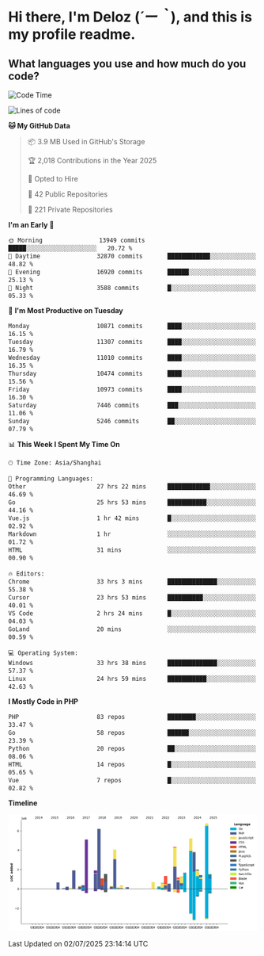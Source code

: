 # **Hi there, I'm Deloz (*´ー｀*), and this is my profile readme.**

## **What languages you use and how much do you code?**

<!--START_SECTION:waka-->
![Code Time](http://img.shields.io/badge/Code%20Time-6%2C825%20hrs%2030%20mins-blue)

![Lines of code](https://img.shields.io/badge/From%20Hello%20World%20I%27ve%20Written-57.0%20million%20lines%20of%20code-blue)

**🐱 My GitHub Data** 

> 📦 3.9 MB Used in GitHub's Storage 
 > 
> 🏆 2,018 Contributions in the Year 2025
 > 
> 💼 Opted to Hire
 > 
> 📜 42 Public Repositories 
 > 
> 🔑 221 Private Repositories 
 > 
**I'm an Early 🐤** 

```text
🌞 Morning                13949 commits       █████░░░░░░░░░░░░░░░░░░░░   20.72 % 
🌆 Daytime                32870 commits       ████████████░░░░░░░░░░░░░   48.82 % 
🌃 Evening                16920 commits       ██████░░░░░░░░░░░░░░░░░░░   25.13 % 
🌙 Night                  3588 commits        █░░░░░░░░░░░░░░░░░░░░░░░░   05.33 % 
```
📅 **I'm Most Productive on Tuesday** 

```text
Monday                   10871 commits       ████░░░░░░░░░░░░░░░░░░░░░   16.15 % 
Tuesday                  11307 commits       ████░░░░░░░░░░░░░░░░░░░░░   16.79 % 
Wednesday                11010 commits       ████░░░░░░░░░░░░░░░░░░░░░   16.35 % 
Thursday                 10474 commits       ████░░░░░░░░░░░░░░░░░░░░░   15.56 % 
Friday                   10973 commits       ████░░░░░░░░░░░░░░░░░░░░░   16.30 % 
Saturday                 7446 commits        ███░░░░░░░░░░░░░░░░░░░░░░   11.06 % 
Sunday                   5246 commits        ██░░░░░░░░░░░░░░░░░░░░░░░   07.79 % 
```


📊 **This Week I Spent My Time On** 

```text
🕑︎ Time Zone: Asia/Shanghai

💬 Programming Languages: 
Other                    27 hrs 22 mins      ████████████░░░░░░░░░░░░░   46.69 % 
Go                       25 hrs 53 mins      ███████████░░░░░░░░░░░░░░   44.16 % 
Vue.js                   1 hr 42 mins        █░░░░░░░░░░░░░░░░░░░░░░░░   02.92 % 
Markdown                 1 hr                ░░░░░░░░░░░░░░░░░░░░░░░░░   01.72 % 
HTML                     31 mins             ░░░░░░░░░░░░░░░░░░░░░░░░░   00.90 % 

🔥 Editors: 
Chrome                   33 hrs 3 mins       ██████████████░░░░░░░░░░░   55.38 % 
Cursor                   23 hrs 53 mins      ██████████░░░░░░░░░░░░░░░   40.01 % 
VS Code                  2 hrs 24 mins       █░░░░░░░░░░░░░░░░░░░░░░░░   04.03 % 
GoLand                   20 mins             ░░░░░░░░░░░░░░░░░░░░░░░░░   00.59 % 

💻 Operating System: 
Windows                  33 hrs 38 mins      ██████████████░░░░░░░░░░░   57.37 % 
Linux                    24 hrs 59 mins      ███████████░░░░░░░░░░░░░░   42.63 % 
```

**I Mostly Code in PHP** 

```text
PHP                      83 repos            ████████░░░░░░░░░░░░░░░░░   33.47 % 
Go                       58 repos            ██████░░░░░░░░░░░░░░░░░░░   23.39 % 
Python                   20 repos            ██░░░░░░░░░░░░░░░░░░░░░░░   08.06 % 
HTML                     14 repos            █░░░░░░░░░░░░░░░░░░░░░░░░   05.65 % 
Vue                      7 repos             █░░░░░░░░░░░░░░░░░░░░░░░░   02.82 % 
```



**Timeline**

![Lines of Code chart](https://raw.githubusercontent.com/deloz/deloz/main/assets/bar_graph.png)


 Last Updated on 02/07/2025 23:14:14 UTC
<!--END_SECTION:waka-->
